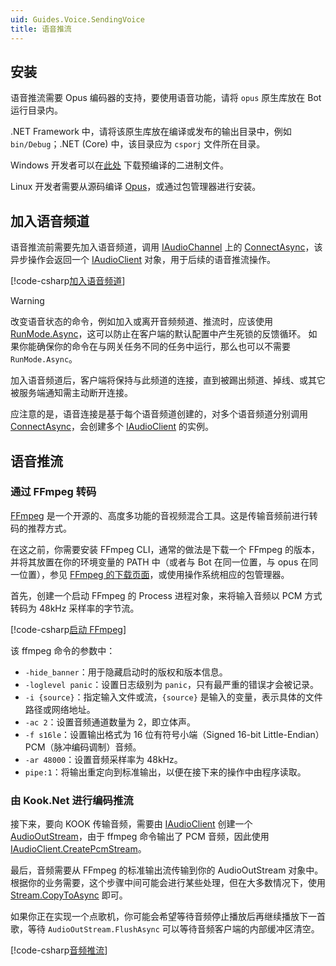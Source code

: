 ```yaml
---
uid: Guides.Voice.SendingVoice
title: 语音推流
---
```


## 安装

语音推流需要 Opus 编码器的支持，要使用语音功能，请将 `opus` 原生库放在 Bot 运行目录内。

.NET Framework 中，请将该原生库放在编译或发布的输出目录中，例如 `bin/Debug`；.NET (Core) 中，该目录应为 `csporj` 文件所在目录。

Windows 开发者可以在[此处](https://github.com/gehongyan/Kook.Net/tree/master/voice-natives) 下载预编译的二进制文件。

Linux 开发者需要从源码编译 [Opus](http://downloads.xiph.org/releases/opus/)，或通过包管理器进行安装。

## 加入语音频道

语音推流前需要先加入语音频道，调用 [IAudioChannel] 上的 [ConnectAsync]，该异步操作会返回一个 [IAudioClient] 对象，用于后续的语音推流操作。

[!code-csharp[加入语音频道](samples/joining_audio.cs)]

> [!WARNING]
> 改变语音状态的命令，例如加入或离开音频频道、推流时，应该使用 [RunMode.Async]，这可以防止在客户端的默认配置中产生死锁的反馈循环。
> 如果你能确保你的命令在与网关任务不同的任务中运行，那么也可以不需要 `RunMode.Async`。

加入语音频道后，客户端将保持与此频道的连接，直到被踢出频道、掉线、或其它被服务端通知需主动断开连接。

应注意的是，语音连接是基于每个语音频道创建的，对多个语音频道分别调用 [ConnectAsync]，会创建多个 [IAudioClient] 的实例。

[IAudioChannel]: xref:Kook.IAudioChannel
[ConnectAsync]: xref:Kook.IAudioChannel.ConnectAsync*
[IAudioClient]: xref:Kook.Audio.IAudioClient
[RunMode.Async]: xref:Kook.Commands.RunMode

## 语音推流

### 通过 FFmpeg 转码

[FFmpeg] 是一个开源的、高度多功能的音视频混合工具。这是传输音频前进行转码的推荐方式。

在这之前，你需要安装 FFmpeg CLI，通常的做法是下载一个 FFmpeg 的版本，并将其放置在你的环境变量的 PATH 中（或者与 Bot 在同一位置，与
opus 在同一位置），参见 [FFmpeg 的下载页面]，或使用操作系统相应的包管理器。

[FFmpeg]: https://ffmpeg.org/

[FFmpeg 的下载页面]: https://ffmpeg.org/download.html

首先，创建一个启动 FFmpeg 的 Process 进程对象，来将输入音频以 PCM 方式转码为 48kHz 采样率的字节流。

[!code-csharp[启动 FFmpeg](samples/audio_create_ffmpeg.cs)]

该 ffmpeg 命令的参数中：

- `-hide_banner`：用于隐藏启动时的版权和版本信息。
- `-loglevel panic`：设置日志级别为 `panic`，只有最严重的错误才会被记录。
- `-i {source}`：指定输入文件或流，`{source}` 是输入的变量，表示具体的文件路径或网络地址。
- `-ac 2`：设置音频通道数量为 2，即立体声。
- `-f s16le`：设置输出格式为 16 位有符号小端（Signed 16-bit Little-Endian）PCM（脉冲编码调制）音频。
- `-ar 48000`：设置音频采样率为 48kHz。
- `pipe:1`：将输出重定向到标准输出，以便在接下来的操作中由程序读取。

### 由 Kook.Net 进行编码推流

接下来，要向 KOOK 传输音频，需要由 [IAudioClient] 创建一个 [AudioOutStream]，由于 ffmpeg 命令输出了 PCM
音频，因此使用 [IAudioClient.CreatePcmStream]。

[IAudioClient]: xref:Kook.Audio.IAudioClient
[AudioOutStream]: xref:Kook.Audio.AudioOutStream
[IAudioClient.CreatePCMStream]: xref:Kook.Audio.IAudioClient#Kook_Audio_IAudioClient_CreatePcmStream_Kook_Audio_AudioApplication_System_Int32_System_Int32_System_Int32_

最后，音频需要从 FFmpeg 的标准输出流传输到你的 AudioOutStream 对象中。
根据你的业务需要，这个步骤中间可能会进行某些处理，但在大多数情况下，使用 [Stream.CopyToAsync] 即可。

[Stream.CopyToAsync]: https://learn.microsoft.com/dotnet/api/system.io.stream.copytoasync

如果你正在实现一个点歌机，你可能会希望等待音频停止播放后再继续播放下一首歌，等待 `AudioOutStream.FlushAsync`
可以等待音频客户端的内部缓冲区清空。

[!code-csharp[音频推流](samples/audio_ffmpeg.cs)]
